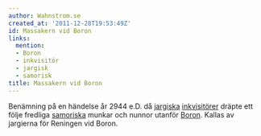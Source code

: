 ```yaml
---
author: Wahnstrom.se
created_at: '2011-12-28T19:53:49Z'
id: Massakern vid Boron
links:
  mention:
  - Boron
  - inkvisitör
  - jargisk
  - samorisk
title: Massakern vid Boron
---
```


Benämning på en händelse år 2944 e.D. då [jargiska][] [inkvisitörer] dräpte ett följe fredliga
[samoriska] munkar och nunnor utanför [Boron]. Kallas av jargierna för Reningen vid Boron.

  [jargiska]: jargisk
  [inkvisitörer]: inkvisitör
  [samoriska]: samorisk
  [Boron]: Boron